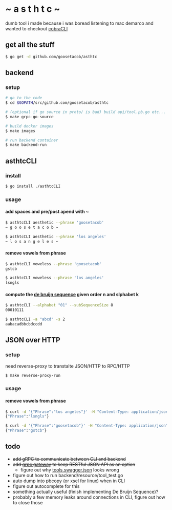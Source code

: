 # ~ a s t h t c ~
dumb tool i made because i was boread listening to mac demarco and wanted to checkout [cobraCLI](https://github.com/spf13/cobra)

## get all the stuff
```bash
$ go get -d github.com/goosetacob/asthtc
```

## backend
### setup
```bash
# go to the code
$ cd $GOPATH/src/github.com/goosetacob/asthtc

# (optional if go source in proto/ is bad) build api/tool.pb.go etc...
$ make grpc-go-source

# build docker images
$ make images

# run backend container
$ make backend-run
```

## asthtcCLI
### install
```bash
$ go install ./asthtcCLI
```
### usage
#### add spaces and pre/post apend with ~
```bash
$ asthtcCLI aesthetic --phrase 'goosetacob'
~ g o o s e t a c o b ~

$ asthtcCLI aesthetic --phrase 'los angeles'
~ l o s a n g e l e s ~
```
#### remove vowels from phrase
```bash
$ asthtcCLI voweless --phrase 'goosetacob'
gstcb

$ asthtcCLI voweless --phrase 'los angeles'
lsngls
```
#### compute the [de bruijn sequence](https://en.wikipedia.org/wiki/De_Bruijn_sequence#Algorithmhttps://en.wikipedia.org/wiki/De_Bruijn_sequence#Algorithm) given order n and slphabet k
```bash
$ asthtcCLI --alphabet "01" --subSequenceSize 8
00010111

$ asthtcCLI -a "abcd" -s 2
aabacadbbcbdccdd
```

## JSON over HTTP
### setup
need reverse-proxy to transtalte JSON/HTTP to RPC/HTTP
```bash
$ make reverse-proxy-run
```
### usage
#### remove vowels from phrase
```bash
$ curl -d '{"Phrase":"los angeles"}' -H "Content-Type: application/json" -XPOST http://localhost:8080/v1/voweless
{"Phrase":"lsngls"}

$ curl -d '{"Phrase":"goosetacob"}' -H "Content-Type: application/json" -XPOST http://localhost:8080/v1/voweless
{"Phrase":"gstcb"}
```

## todo
- ~~add gRPC to communicate between CLI and backend~~
- ~~add [grpc gateway](https://github.com/grpc-ecosystem/grpc-gateway) to keep RESTful JSON API as an option~~
    - figure out why [tools.swagger.json](proto/toolsService/tools.swagger.json) looks wrong
- figure out how to run backend/resource/tool_test.go
- auto dump into pbcopy (or xsel for linux) when in CLI
- figure out autocomplete for this
- something actually useful (finish implementing De Bruijn Sequence)?
- probably a few memory leaks around connections in CLI, figure out how to close those
